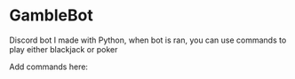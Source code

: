 # GambleBot
Discord bot I made with Python, when bot is ran, you can use commands to play either blackjack or poker


Add commands here:

